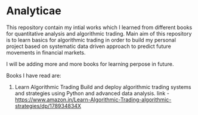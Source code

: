 # Analyticae

This repository contain my intial works which I learned from different books for quantitative analysis and algorithmic trading.
Main aim of this repository is to learn basics for algorithmic trading in order to build my personal project based on systematic data driven approach to 
predict future movements in financial markets.

I will be adding more and more books for learning perpose in future.

Books I have read are:
1. Learn Algorithmic Trading Build and deploy algorithmic trading systems and strategies using Python and advanced data analysis. 
    link - https://www.amazon.in/Learn-Algorithmic-Trading-algorithmic-strategies/dp/178934834X
